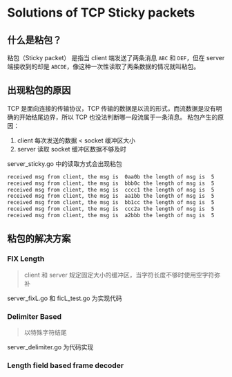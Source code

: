 # Solutions of TCP Sticky packets

## 什么是粘包？

粘包（Sticky packet） 是指当 client  端发送了两条消息 `ABC` 和 `DEF`，但在 server 端接收到的却是 `ABCDE`，像这种一次性读取了两条数据的情况就叫粘包。

## 出现粘包的原因

TCP 是面向连接的传输协议，TCP 传输的数据是以流的形式，而流数据是没有明确的开始结尾边界，所以 TCP 也没法判断哪一段流属于一条消息。
粘包产生的原因：
1. client 每次发送的数据 < socket 缓冲区大小
2. server 读取 socket 缓冲区数据不够及时

server_sticky.go 中的读取方式会出现粘包

```bash
received msg from client, the msg is  0aa0b the length of msg is  5
received msg from client, the msg is  bbb0c the length of msg is  5
received msg from client, the msg is  cccc1 the length of msg is  5
received msg from client, the msg is  aa1bb the length of msg is  5
received msg from client, the msg is  bb1cc the length of msg is  5
received msg from client, the msg is  ccc2a the length of msg is  5
received msg from client, the msg is  a2bbb the length of msg is  5
```

## 粘包的解决方案

### FIX Length

> client 和 server 规定固定大小的缓冲区，当字符长度不够时使用空字符弥补

server_fixL.go 和 ficL_test.go 为实现代码

### Delimiter Based

> 以特殊字符结尾

server_delimiter.go 为代码实现

### Length field based frame decoder
